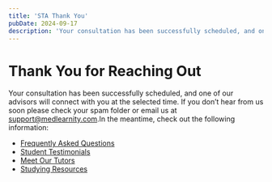 ```yaml
---
title: 'STA Thank You'
pubDate: 2024-09-17
description: 'Your consultation has been successfully scheduled, and one of our advisors will connect with you at the selected time. If you don’t hear from us soon pleas.'
---
```


# Thank You for Reaching Out

Your consultation has been successfully scheduled, and one of our advisors will connect with you at the selected time. If you don’t hear from us soon please check your spam folder or email us at [support@medlearnity.com](mailto:support@medlearnity.com).In the meantime, check out the following information:

- [Frequently Asked Questions](/frequently-asked-questions/)
- [Student Testimonials](/student-testimonials/)
- [Meet Our Tutors](/our-tutors/)
- [Studying Resources](/blog/)
